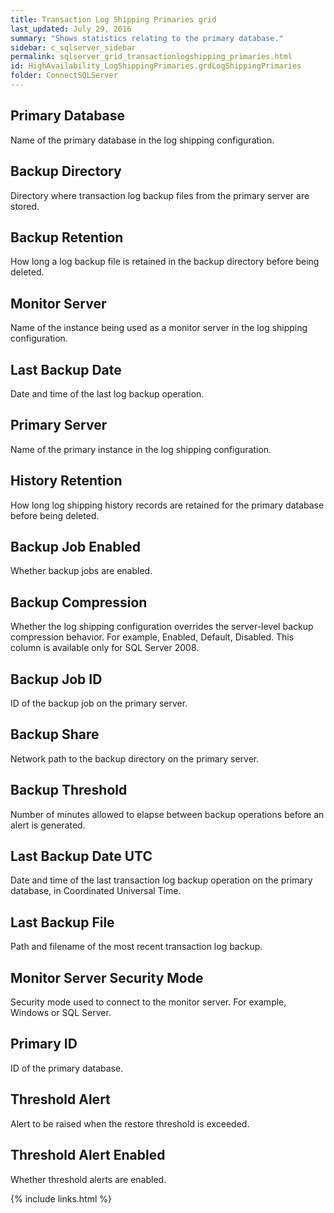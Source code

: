 ```yaml
---
title: Transaction Log Shipping Primaries grid
last_updated: July 29, 2016
summary: "Shows statistics relating to the primary database."
sidebar: c_sqlserver_sidebar
permalink: sqlserver_grid_transactionlogshipping_primaries.html
id: HighAvailability_LogShippingPrimaries.grdLogShippingPrimaries
folder: ConnectSQLServer
---
```




## Primary Database

Name of the primary database in the log shipping configuration.

## Backup Directory

Directory where transaction log backup files from the primary server are stored.

## Backup Retention

How long a log backup file is retained in the backup directory before being deleted.

## Monitor Server

Name of the instance being used as a monitor server in the log shipping configuration.

## Last Backup Date

Date and time of the last log backup operation.

## Primary Server

Name of the primary instance in the log shipping configuration.

## History Retention

How long log shipping history records are retained for the primary database before being deleted.

## Backup Job Enabled

Whether backup jobs are enabled.

## Backup Compression

Whether the log shipping configuration overrides the server-level backup compression behavior. For example, Enabled, Default, Disabled. This column is available only for SQL Server 2008.

## Backup Job ID

ID of the backup job on the primary server.

## Backup Share

Network path to the backup directory on the primary server.

## Backup Threshold

Number of minutes allowed to elapse between backup operations before an alert is generated.

## Last Backup Date UTC

Date and time of the last transaction log backup operation on the primary database, in Coordinated Universal Time.

## Last Backup File

Path and filename of the most recent transaction log backup.

## Monitor Server Security Mode

Security mode used to connect to the monitor server. For example, Windows or SQL Server.

## Primary ID

ID of the primary database.

## Threshold Alert

Alert to be raised when the restore threshold is exceeded.

## Threshold Alert Enabled

Whether threshold alerts are enabled.


{% include links.html %}
